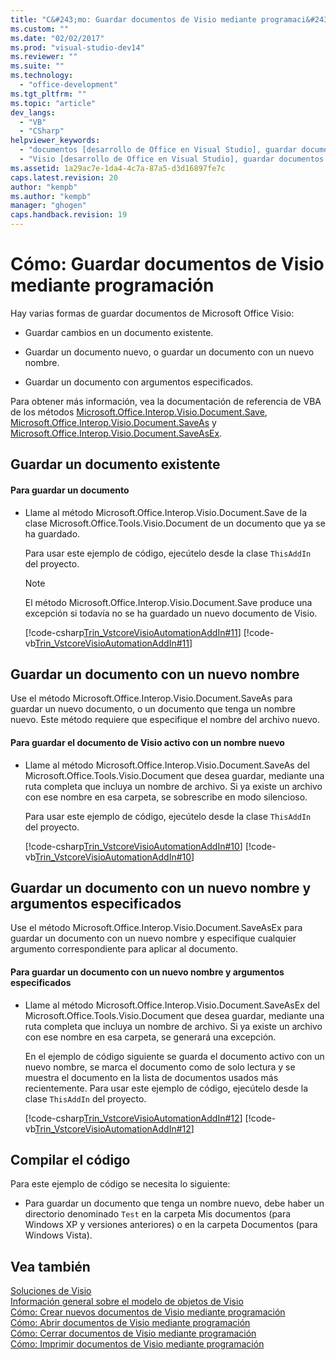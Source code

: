```yaml
---
title: "C&#243;mo: Guardar documentos de Visio mediante programaci&#243;n"
ms.custom: ""
ms.date: "02/02/2017"
ms.prod: "visual-studio-dev14"
ms.reviewer: ""
ms.suite: ""
ms.technology: 
  - "office-development"
ms.tgt_pltfrm: ""
ms.topic: "article"
dev_langs: 
  - "VB"
  - "CSharp"
helpviewer_keywords: 
  - "documentos [desarrollo de Office en Visual Studio], guardar documentos de Visio"
  - "Visio [desarrollo de Office en Visual Studio], guardar documentos de Visio"
ms.assetid: 1a29ac7e-1da4-4c7a-87a5-d3d16897fe7c
caps.latest.revision: 20
author: "kempb"
ms.author: "kempb"
manager: "ghogen"
caps.handback.revision: 19
---
```

# C&#243;mo: Guardar documentos de Visio mediante programaci&#243;n
  Hay varias formas de guardar documentos de Microsoft Office Visio:  
  
-   Guardar cambios en un documento existente.  
  
-   Guardar un documento nuevo, o guardar un documento con un nuevo nombre.  
  
-   Guardar un documento con argumentos especificados.  
  
 Para obtener más información, vea la documentación de referencia de VBA de los métodos [Microsoft.Office.Interop.Visio.Document.Save](HV10071468), [Microsoft.Office.Interop.Visio.Document.SaveAs](HV10071469) y [Microsoft.Office.Interop.Visio.Document.SaveAsEx](HV10071470).  
  
## Guardar un documento existente  
  
#### Para guardar un documento  
  
-   Llame al método Microsoft.Office.Interop.Visio.Document.Save de la clase Microsoft.Office.Tools.Visio.Document de un documento que ya se ha guardado.  
  
     Para usar este ejemplo de código, ejecútelo desde la clase `ThisAddIn` del proyecto.  
  
    > [!NOTE]  
    >  El método Microsoft.Office.Interop.Visio.Document.Save produce una excepción si todavía no se ha guardado un nuevo documento de Visio.  
  
     [!code-csharp[Trin_VstcoreVisioAutomationAddIn#11](../snippets/csharp/VS_Snippets_OfficeSP/Trin_VstcoreVisioAutomationAddIn/CS/ThisAddIn.cs#11)]
     [!code-vb[Trin_VstcoreVisioAutomationAddIn#11](../snippets/visualbasic/VS_Snippets_OfficeSP/Trin_VstcoreVisioAutomationAddIn/VB/ThisAddIn.vb#11)]  
  
## Guardar un documento con un nuevo nombre  
 Use el método Microsoft.Office.Interop.Visio.Document.SaveAs para guardar un nuevo documento, o un documento que tenga un nombre nuevo. Este método requiere que especifique el nombre del archivo nuevo.  
  
#### Para guardar el documento de Visio activo con un nombre nuevo  
  
-   Llame al método Microsoft.Office.Interop.Visio.Document.SaveAs del Microsoft.Office.Tools.Visio.Document que desea guardar, mediante una ruta completa que incluya un nombre de archivo. Si ya existe un archivo con ese nombre en esa carpeta, se sobrescribe en modo silencioso.  
  
     Para usar este ejemplo de código, ejecútelo desde la clase `ThisAddIn` del proyecto.  
  
     [!code-csharp[Trin_VstcoreVisioAutomationAddIn#10](../snippets/csharp/VS_Snippets_OfficeSP/Trin_VstcoreVisioAutomationAddIn/CS/ThisAddIn.cs#10)]
     [!code-vb[Trin_VstcoreVisioAutomationAddIn#10](../snippets/visualbasic/VS_Snippets_OfficeSP/Trin_VstcoreVisioAutomationAddIn/VB/ThisAddIn.vb#10)]  
  
## Guardar un documento con un nuevo nombre y argumentos especificados  
 Use el método Microsoft.Office.Interop.Visio.Document.SaveAsEx para guardar un documento con un nuevo nombre y especifique cualquier argumento correspondiente para aplicar al documento.  
  
#### Para guardar un documento con un nuevo nombre y argumentos especificados  
  
-   Llame al método Microsoft.Office.Interop.Visio.Document.SaveAsEx del Microsoft.Office.Tools.Visio.Document que desea guardar, mediante una ruta completa que incluya un nombre de archivo. Si ya existe un archivo con ese nombre en esa carpeta, se generará una excepción.  
  
     En el ejemplo de código siguiente se guarda el documento activo con un nuevo nombre, se marca el documento como de solo lectura y se muestra el documento en la lista de documentos usados más recientemente. Para usar este ejemplo de código, ejecútelo desde la clase `ThisAddIn` del proyecto.  
  
     [!code-csharp[Trin_VstcoreVisioAutomationAddIn#12](../snippets/csharp/VS_Snippets_OfficeSP/Trin_VstcoreVisioAutomationAddIn/CS/ThisAddIn.cs#12)]
     [!code-vb[Trin_VstcoreVisioAutomationAddIn#12](../snippets/visualbasic/VS_Snippets_OfficeSP/Trin_VstcoreVisioAutomationAddIn/VB/ThisAddIn.vb#12)]  
  
## Compilar el código  
 Para este ejemplo de código se necesita lo siguiente:  
  
-   Para guardar un documento que tenga un nombre nuevo, debe haber un directorio denominado `Test` en la carpeta Mis documentos \(para Windows XP y versiones anteriores\) o en la carpeta Documentos \(para Windows Vista\).  
  
## Vea también  
 [Soluciones de Visio](../vsto/visio-solutions.md)   
 [Información general sobre el modelo de objetos de Visio](../vsto/visio-object-model-overview.md)   
 [Cómo: Crear nuevos documentos de Visio mediante programación](../vsto/how-to-programmatically-create-new-visio-documents.md)   
 [Cómo: Abrir documentos de Visio mediante programación](../vsto/how-to-programmatically-open-visio-documents.md)   
 [Cómo: Cerrar documentos de Visio mediante programación](../vsto/how-to-programmatically-close-visio-documents.md)   
 [Cómo: Imprimir documentos de Visio mediante programación](../vsto/how-to-programmatically-print-visio-documents.md)  
  
  